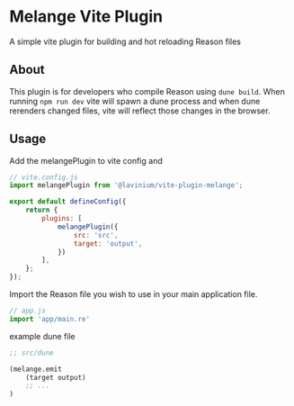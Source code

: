# Melange Vite Plugin

A simple vite plugin for building and hot reloading Reason files

## About
This plugin is for developers who compile Reason using `dune build`. When running `npm run dev` vite will spawn a dune process and when dune rerenders changed files, vite will reflect those changes in the browser.

## Usage

Add the melangePlugin to vite config and 
```js
// vite.config.js
import melangePlugin from '@lavinium/vite-plugin-melange';

export default defineConfig({
    return {
        plugins: [
            melangePlugin({
                src: 'src',
                target: 'output',
            })
        ],
    };
});
```

Import the Reason file you wish to use in your main application file. 

```js
// app.js
import 'app/main.re'
```

example dune file

```lisp
;; src/dune

(melange.emit
    (target output)
    ;; ...
)
```
